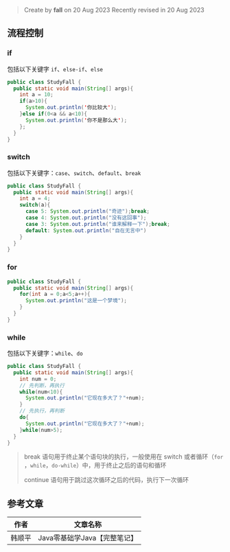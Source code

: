 > Create by **fall** on 20 Aug 2023
> Recently revised in 20 Aug 2023

## 流程控制

### if

包括以下关键字 `if`、`else-if`、`else`

```java
public class StudyFall {
  public static void main(String[] args){
    int a = 10;
    if(a>10){
      System.out.println('你比较大');
    }else if(0<a && a<10){
      System.out.println('你不是那么大');
    };
  }
}
```

### switch

包括以下关键字：`case`、`switch`、`default`、`break`

```java
public class StudyFall {
  public static void main(String[] args){
    int a = 4;
    switch(a){
      case 5: System.out.println("奇迹");break;
      case 4: System.out.println("没有这回事");
      case 3: System.out.println("谁来解释一下");break;
      default: System.out.println("自在无言中")
    }
  }
}
```

### for

```java
public class StudyFall {
  public static void main(String[] args){
    for(int a = 0;a<5;a++){
      System.out.println("这是一个梦境");
    }
  }
}
```

### while

包括以下关键字：`while`、`do`

```java
public class StudyFall {
  public static void main(String[] args){
    int num = 0;
    // 先判断，再执行
    while(num<10){
      System.out.println("它现在多大了？"+num);
    }
    // 先执行，再判断
    do{
      System.out.println("它现在多大了？"+num);
    }while(num>5);
  }
}
```

> break 语句用于终止某个语句块的执行，一般使用在 switch 或者循环（`for` ，`while`，`do-while`）中，用于终止之后的语句和循环
>
> continue 语句用于跳过这次循环之后的代码，执行下一次循环







## 参考文章

| 作者   | 文章名称                     |
| ------ | ---------------------------- |
| 韩顺平 | Java零基础学Java【完整笔记】 |

